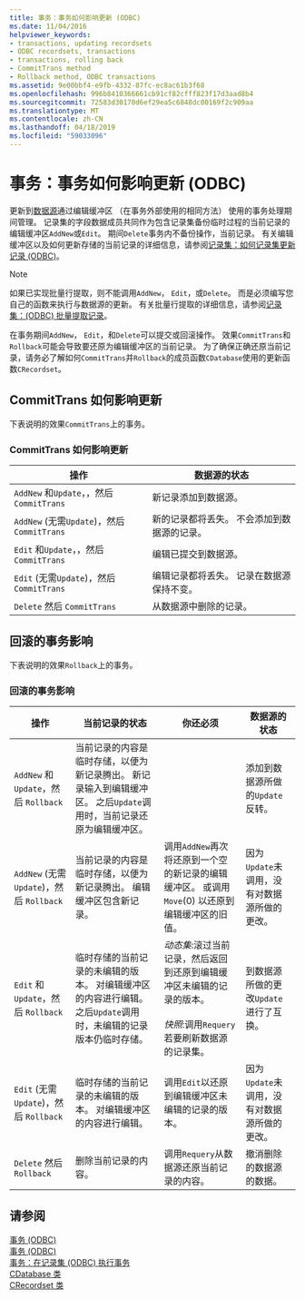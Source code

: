 ```yaml
---
title: 事务：事务如何影响更新 (ODBC)
ms.date: 11/04/2016
helpviewer_keywords:
- transactions, updating recordsets
- ODBC recordsets, transactions
- transactions, rolling back
- CommitTrans method
- Rollback method, ODBC transactions
ms.assetid: 9e00bbf4-e9fb-4332-87fc-ec8ac61b3f68
ms.openlocfilehash: 996b8410366661cb91cf82cfff823f17d3aad8b4
ms.sourcegitcommit: 72583d30170d6ef29ea5c6848dc00169f2c909aa
ms.translationtype: MT
ms.contentlocale: zh-CN
ms.lasthandoff: 04/18/2019
ms.locfileid: "59033096"
---
```

# <a name="transaction-how-transactions-affect-updates-odbc"></a>事务：事务如何影响更新 (ODBC)

更新到[数据源](../../data/odbc/data-source-odbc.md)通过编辑缓冲区 （在事务外部使用的相同方法） 使用的事务处理期间管理。 记录集的字段数据成员共同作为包含记录集备份临时过程的当前记录的编辑缓冲区`AddNew`或`Edit`。 期间`Delete`事务内不备份操作，当前记录。 有关编辑缓冲区以及如何更新存储的当前记录的详细信息，请参阅[记录集：如何记录集更新记录 (ODBC)](../../data/odbc/recordset-how-recordsets-update-records-odbc.md)。

> [!NOTE]
>  如果已实现批量行提取，则不能调用`AddNew`， `Edit`，或`Delete`。 而是必须编写您自己的函数来执行与数据源的更新。 有关批量行提取的详细信息，请参阅[记录集：(ODBC) 批量提取记录](../../data/odbc/recordset-fetching-records-in-bulk-odbc.md)。

在事务期间`AddNew`， `Edit`，和`Delete`可以提交或回滚操作。 效果`CommitTrans`和`Rollback`可能会导致要还原为编辑缓冲区的当前记录。 为了确保正确还原当前记录，请务必了解如何`CommitTrans`并`Rollback`的成员函数`CDatabase`使用的更新函数`CRecordset`。

##  <a name="_core_how_committrans_affects_updates"></a> CommitTrans 如何影响更新

下表说明的效果`CommitTrans`上的事务。

### <a name="how-committrans-affects-updates"></a>CommitTrans 如何影响更新

|操作|数据源的状态|
|---------------|---------------------------|
|`AddNew` 和`Update`，，然后 `CommitTrans`|新记录添加到数据源。|
|`AddNew` (无需`Update`)，然后 `CommitTrans`|新的记录都将丢失。 不会添加到数据源的记录。|
|`Edit` 和`Update`，，然后 `CommitTrans`|编辑已提交到数据源。|
|`Edit` (无需`Update`)，然后 `CommitTrans`|编辑记录都将丢失。 记录在数据源保持不变。|
|`Delete` 然后 `CommitTrans`|从数据源中删除的记录。|

##  <a name="_core_how_rollback_affects_updates"></a> 回滚的事务影响

下表说明的效果`Rollback`上的事务。

### <a name="how-rollback-affects-transactions"></a>回滚的事务影响

|操作|当前记录的状态|你还必须|数据源的状态|
|---------------|------------------------------|-------------------|---------------------------|
|`AddNew` 和`Update`，然后 `Rollback`|当前记录的内容是临时存储，以便为新记录腾出。 新记录输入到编辑缓冲区。 之后`Update`调用时，当前记录还原为编辑缓冲区。||添加到数据源所做的`Update`反转。|
|`AddNew` (无需`Update`)，然后 `Rollback`|当前记录的内容是临时存储，以便为新记录腾出。 编辑缓冲区包含新记录。|调用`AddNew`再次将还原到一个空的新记录的编辑缓冲区。 或调用`Move`(0) 以还原到编辑缓冲区的旧值。|因为`Update`未调用，没有对数据源所做的更改。|
|`Edit` 和`Update`，然后 `Rollback`|临时存储的当前记录的未编辑的版本。 对编辑缓冲区的内容进行编辑。 之后`Update`调用时，未编辑的记录版本仍临时存储。|*动态集*:滚过当前记录，然后返回到还原到编辑缓冲区未编辑的记录的版本。<br /><br /> *快照*:调用`Requery`若要刷新数据源的记录集。|到数据源所做的更改`Update`进行了互换。|
|`Edit` (无需`Update`)，然后 `Rollback`|临时存储的当前记录的未编辑的版本。 对编辑缓冲区的内容进行编辑。|调用`Edit`以还原到编辑缓冲区未编辑的记录的版本。|因为`Update`未调用，没有对数据源所做的更改。|
|`Delete` 然后 `Rollback`|删除当前记录的内容。|调用`Requery`从数据源还原当前记录的内容。|撤消删除的数据源的数据。|

## <a name="see-also"></a>请参阅

[事务 (ODBC)](../../data/odbc/transaction-odbc.md)<br/>
[事务 (ODBC)](../../data/odbc/transaction-odbc.md)<br/>
[事务：在记录集 (ODBC) 执行事务](../../data/odbc/transaction-performing-a-transaction-in-a-recordset-odbc.md)<br/>
[CDatabase 类](../../mfc/reference/cdatabase-class.md)<br/>
[CRecordset 类](../../mfc/reference/crecordset-class.md)